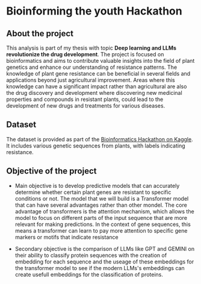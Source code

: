 # Bioinforming the youth Hackathon

## About the project

This analysis is part of my thesis with topic **Deep learning and LLMs revolutionize the drug development**. The project is focused on bioinformatics and aims to contribute valuable insights into the field of plant genetics and enhance our understanding of resistance patterns. The knowledge of plant gene resistance can be beneficial in several fields and applications beyond just agricultural improvement. Areas where this knowledge can have a significant impact rather than agricultural are also the drug discovery and development where discovering new medicinal properties and compounds in resistant plants, could lead to the development of new drugs and treatments for various diseases.

## Dataset

The dataset is provided as part of the [Bioinformatics Hackathon on Kaggle](https://www.kaggle.com/competitions/bioinformatics-hackathon-prg/overview). It includes various genetic sequences from plants, with labels indicating resistance.

## Objective of the project

* Main objective is to develop predictive models that can accurately determine whether certain plant genes are resistant to specific conditions or not. The model that we will build is a Transformer model that can have several advantages rather than other mondel. The core advantage of transformers is the attention mechanism, which allows the model to focus on different parts of the input sequence that are more relevant for making predictions. In the context of gene sequences, this means a transformer can learn to pay more attention to specific gene markers or motifs that indicate resistance

* Secondary objective is the comparison of LLMs like GPT and GEMINI on their ability to classify protein sequences with the creation of embedding for each sequence and the useage of these embeddings for the transformer model to see if the modern LLMs's embeddings can create usefull embeddings for the classification of proteins.